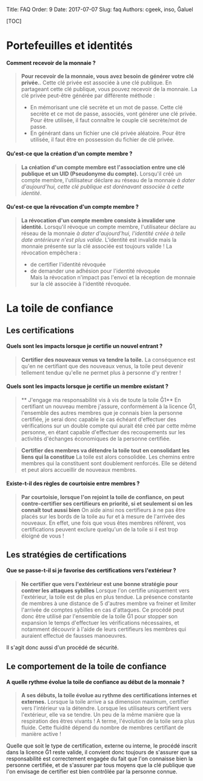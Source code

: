 Title: FAQ
Order: 9
Date: 2017-07-07
Slug: faq
Authors: cgeek, inso, Ğaluel

[TOC]

# Portefeuilles et identités

#### Comment recevoir de la monnaie ?

> **Pour recevoir de la monnaie, vous avez besoin de générer votre clé privée.**. Cette clé privée est associée à une clé publique. En partageant cette clé publique, vous pouvez recevoir de la monnaie. La clé privée peut-être générée par différente méthode :  
> - En mémorisant une clé secrète et un mot de passe. Cette clé secrète et ce mot de passe, associés, vont générer une clé privée. Pour être utilisée, il faut connaître le couple clé secrète/mot de passe.
> - En générant dans un fichier une clé privée aléatoire. Pour être utilisée, il faut être en possession du fichier de clé privée.

#### Qu'est-ce que la création d'un compte membre ?

> **La création d'un compte membre est l'association entre une clé publique et un UID (Pseudonyme du compte).**
Lorsqu'il créé un compte membre, l'utilisateur déclare au réseau de la monnaie *à dater d'aujourd'hui, cette clé publique est dorénavant associée à cette identité*.

#### Qu'est-ce que la révocation d'un compte membre ?

> **La révocation d'un compte membre consiste à invalider une identité.**
Lorsqu'il révoque un compte membre, l'utilisateur déclare au réseau de la monnaie *à dater d'aujourd'hui, l'identité créée à telle date antérieure n'est plus valide*. L'identité est invalide mais la monnaie présente sur la clé associée est toujours valide ! La révocation empêchera :  
> - de certifier l'identité révoquée
> - de demander une adhésion pour l'identité révoquée  
 Mais la révocation n'impact pas l'envoi et la réception de monnaie sur la clé associée à l'identité révoquée.

# La toile de confiance

## Les certifications 

#### Quels sont les impacts lorsque je certifie un nouvel entrant ?

> **Certifier des nouveaux venus va tendre la toile.**
La conséquence est qu'en ne certifiant que des nouveaux venus, la toile peut devenir tellement tendue qu'elle ne permet plus à personne d'y rentrer !


#### Quels sont les impacts lorsque je certifie un membre existant ?

>** J'engage ma responsabilité vis à vis de toute la toile Ğ1**
En certifiant un nouveau membre j'assure, conformément à la licence Ğ1, l'ensemble des autres membres que je connais bien la personne certifiée, je serai donc capable le cas échéant d'effectuer des vérifications sur un double compte qui aurait été créé par cette même personne, en étant capable d'effectuer des recoupements sur les activités d'échanges économiques de la personne certifiée.

> **Certifier des membres va détendre la toile tout en consolidant les liens qui la constitue**
La toile est alors consolidée. Les chemins entre membres qui la constituent sont doublement renforcés. Elle se détend et peut alors accueillir de nouveaux membres.

#### Existe-t-il des règles de courtoisie entre membres ?
> **Par courtoisie, lorsque l'on rejoint la toile de confiance, on peut contre-certifier ses certifieurs en priorité, si et seulement si on les connaît tout aussi bien**
On aide ainsi nos certifieurs à ne pas être placés sur les bords de la toile au fur et à mesure de l'arrivée des nouveaux. En effet, une fois que vous êtes membres référent, vos certifications peuvent exclure quelqu'un de la toile si il est trop éloigné de vous !

## Les stratégies de certifications

#### Que se passe-t-il si je favorise des certifications vers l'extérieur ?

> **Ne certifier que vers l'extérieur est une bonne stratégie pour contrer les attaques sybilles**
Lorsque l'on certifie uniquement vers l'extérieur, la toile est de plus en plus tendue. La présence constante de membres à une distance de 5 d'autres membre va freiner et limiter l'arrivée de comptes sybilles en cas d'attaques. Ce procédé peut donc être utilisé par l'ensemble de la toile Ğ1 pour stopper son expansion le temps d'effectuer les vérifications nécessaires, et notamment découvrir à l'aide de leurs certifieurs les membres qui auraient effectué de fausses manoeuvres.

Il s'agit donc aussi d'un procédé de sécurité.

## Le comportement de la toile de confiance

#### A quelle rythme évolue la toile de confiance au début de la monnaie ?

> **A ses débuts, la toile évolue au rythme des certifications internes et externes.**
Lorsque la toile arrive a sa dimension maximum, certifier vers l'intérieur va la détendre. Lorsque les utilisateurs certifient vers l'extérieur, elle va se tendre. Un peu de la même manière que la respiration des êtres vivants ! A terme, l'évolution de la toile sera plus fluide. Cette fluidité dépend du nombre de membres certifiant de manière active ! 

Quelle que soit le type de certification, externe ou interne, le procédé inscrit dans la licence Ğ1 reste valide, il convient donc toujours de s'assurer que sa responsabilité est correctement engagée du fait que l'on connaisse bien la personne certifiée, et de s'assurer par tous moyens que la clé publique que l'on envisage de certifier est bien contrôlée par la personne connue.


